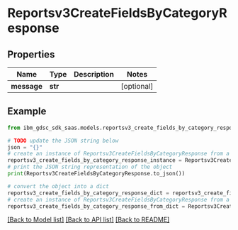 # Reportsv3CreateFieldsByCategoryResponse


## Properties

Name | Type | Description | Notes
------------ | ------------- | ------------- | -------------
**message** | **str** |  | [optional] 

## Example

```python
from ibm_gdsc_sdk_saas.models.reportsv3_create_fields_by_category_response import Reportsv3CreateFieldsByCategoryResponse

# TODO update the JSON string below
json = "{}"
# create an instance of Reportsv3CreateFieldsByCategoryResponse from a JSON string
reportsv3_create_fields_by_category_response_instance = Reportsv3CreateFieldsByCategoryResponse.from_json(json)
# print the JSON string representation of the object
print(Reportsv3CreateFieldsByCategoryResponse.to_json())

# convert the object into a dict
reportsv3_create_fields_by_category_response_dict = reportsv3_create_fields_by_category_response_instance.to_dict()
# create an instance of Reportsv3CreateFieldsByCategoryResponse from a dict
reportsv3_create_fields_by_category_response_from_dict = Reportsv3CreateFieldsByCategoryResponse.from_dict(reportsv3_create_fields_by_category_response_dict)
```
[[Back to Model list]](../README.md#documentation-for-models) [[Back to API list]](../README.md#documentation-for-api-endpoints) [[Back to README]](../README.md)


